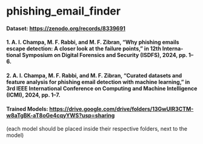 # phishing_email_finder

#### Dataset: https://zenodo.org/records/8339691
#### 1. A. I. Champa, M. F. Rabbi, and M. F. Zibran, “Why phishing emails escape detection: A closer look at the failure points,” in 12th Interna- tional Symposium on Digital Forensics and Security (ISDFS), 2024, pp. 1–6.
#### 2. A. I. Champa, M. F. Rabbi, and M. F. Zibran, “Curated datasets and feature analysis for phishing email detection with machine learning,” in 3rd IEEE International Conference on Computing and Machine Intelligence (ICMI), 2024, pp. 1–7.
#### Trained Models: https://drive.google.com/drive/folders/13GwUlR3CTM-w8aTgBK-aT8oGe4cqyYWS?usp=sharing
(each model should be placed inside their respective folders, next to the model)

